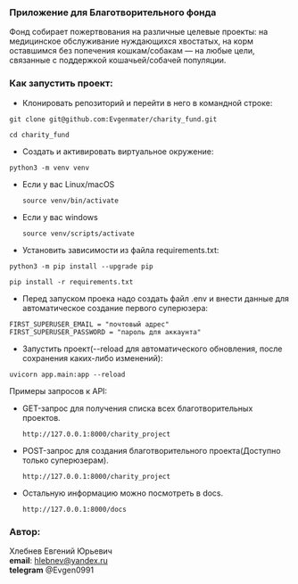 ### Приложение для Благотворительного фонда

Фонд собирает пожертвования на различные целевые проекты: на медицинское обслуживание нуждающихся хвостатых, на корм оставшимся без попечения кошкам/собакам — на любые цели, связанные с поддержкой кошачьей/собачей популяции.

### Как запустить проект:

* Клонировать репозиторий и перейти в него в командной строке:

```
git clone git@github.com:Evgenmater/charity_fund.git
```

```
cd charity_fund
```

* Cоздать и активировать виртуальное окружение:

```
python3 -m venv venv
```

* Если у вас Linux/macOS

    ```
    source venv/bin/activate
    ```

* Если у вас windows

    ```
    source venv/scripts/activate
    ```

* Установить зависимости из файла requirements.txt:

```
python3 -m pip install --upgrade pip
```

```
pip install -r requirements.txt
```

* Перед запуском проека надо создать файл .env и внести данные для автоматическое создание первого суперюзера:

```
FIRST_SUPERUSER_EMAIL = "почтовый адрес"
FIRST_SUPERUSER_PASSWORD = "пароль для аккаунта"
```

* Запустить проект(--reload для автоматического обновления, после сохранения каких-либо изменений):

```
uvicorn app.main:app --reload
```

Примеры запросов к API:

* GET-запрос для получения списка всех благотворительных проектов.

    ```
    http://127.0.0.1:8000/charity_project
    ```
* POST-запрос для создания благотворительного проекта(Доступно только суперюзерам).

    ```
    http://127.0.0.1:8000/charity_project
    ```
* Остальную информацию можно посмотреть в docs.

    ```
    http://127.0.0.1:8000/docs
    ```

### Автор:  
Хлебнев Евгений Юрьевич<br>
**email**: hlebnev@yandex.ru<br>
**telegram** @Evgen0991
